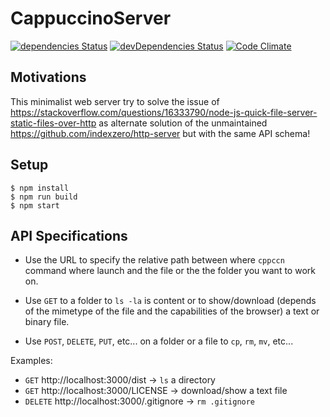 # CappuccinoServer

[![dependencies Status](https://david-dm.org/cppccn/server/status.svg)](https://david-dm.org/cppccn/server)
[![devDependencies Status](https://david-dm.org/cppccn/server/dev-status.svg)](https://david-dm.org/cppccn/server?type=dev)
[![Code Climate](https://img.shields.io/codeclimate/github/cppccn/server.svg)](https://codeclimate.com/github/cppccn/server)

## Motivations

This minimalist web server try to solve the issue of https://stackoverflow.com/questions/16333790/node-js-quick-file-server-static-files-over-http as alternate solution of the unmaintained https://github.com/indexzero/http-server but with the same API schema!

## Setup

```shell
$ npm install
$ npm run build
$ npm start
```

## API Specifications

- Use the URL to specify the relative path between where `cppccn` command where launch and the file or the the folder you want to work on.

- Use `GET` to a folder to `ls -la` is content or to show/download (depends of the mimetype of the file and the capabilities of the browser) a text or binary file.

- Use `POST`, `DELETE`, `PUT`, etc... on a folder or a file to `cp`, `rm`, `mv`, etc...

Examples:

* `GET` http://localhost:3000/dist -> `ls` a directory
* `GET` http://localhost:3000/LICENSE -> download/show a text file
* `DELETE` http://localhost:3000/.gitignore -> `rm .gitignore`
